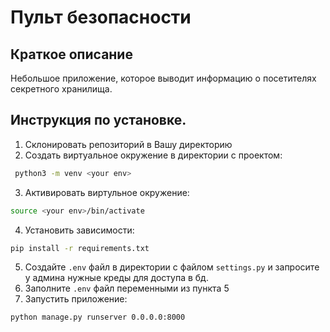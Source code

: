 # Пульт безопасности
## Краткое описание
Небольшое приложение, которое выводит информацию о посетителях секретного хранилища.
## Инструкция по установке.
1. Склонировать репозиторий в Вашу директорию
2. Cоздать виртуальное окружение в директории с проектом:
```bash
 python3 -m venv <your env>
```
3. Активировать виртульное окружение:
```bash
source <your env>/bin/activate
```
4. Установить зависимости:
```bash
pip install -r requirements.txt
```
5. Создайте `.env` файл в директории с файлом `settings.py` и запросите у админа нужные креды для доступа в бд.
6. Заполните `.env` файл переменными из пункта 5
7. Запустить приложение:
 ```bash
python manage.py runserver 0.0.0.0:8000
```

